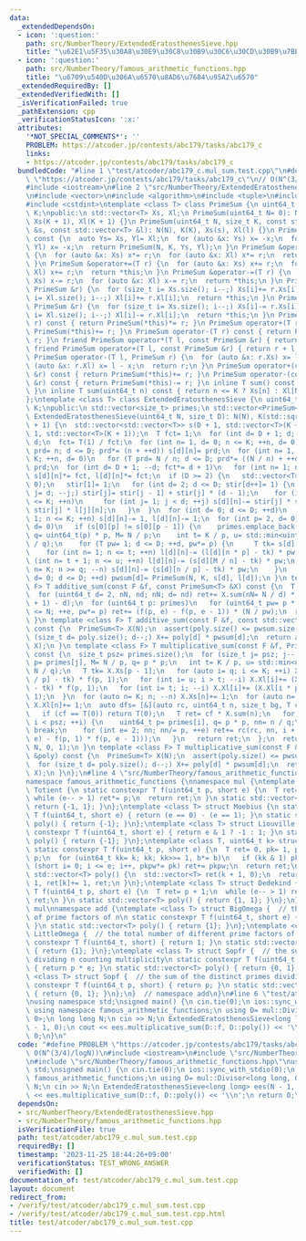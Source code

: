 ```yaml
---
data:
  _extendedDependsOn:
  - icon: ':question:'
    path: src/NumberTheory/ExtendedEratosthenesSieve.hpp
    title: "\u62E1\u5F35\u30A8\u30E9\u30C8\u30B9\u30C6\u30CD\u30B9\u7BE9"
  - icon: ':question:'
    path: src/NumberTheory/famous_arithmetic_functions.hpp
    title: "\u6709\u540D\u306A\u6570\u8AD6\u7684\u95A2\u6570"
  _extendedRequiredBy: []
  _extendedVerifiedWith: []
  _isVerificationFailed: true
  _pathExtension: cpp
  _verificationStatusIcon: ':x:'
  attributes:
    '*NOT_SPECIAL_COMMENTS*': ''
    PROBLEM: https://atcoder.jp/contests/abc179/tasks/abc179_c
    links:
    - https://atcoder.jp/contests/abc179/tasks/abc179_c
  bundledCode: "#line 1 \"test/atcoder/abc179_c.mul_sum.test.cpp\"\n#define PROBLEM\
    \ \"https://atcoder.jp/contests/abc179/tasks/abc179_c\"\n// O(N^(3/4)/logN))\n\
    #include <iostream>\n#line 2 \"src/NumberTheory/ExtendedEratosthenesSieve.hpp\"\
    \n#include <vector>\n#include <algorithm>\n#include <tuple>\n#include <cmath>\n\
    #include <cstdint>\ntemplate <class T> class PrimeSum {\n uint64_t N;\n size_t\
    \ K;\npublic:\n std::vector<T> Xs, Xl;\n PrimeSum(uint64_t N= 0): N(N), K(std::sqrt(N)),\
    \ Xs(K + 1), Xl(K + 1) {}\n PrimeSum(uint64_t N, size_t K, const std::vector<T>\
    \ &s, const std::vector<T> &l): N(N), K(K), Xs(s), Xl(l) {}\n PrimeSum operator-()\
    \ const {\n  auto Ys= Xs, Yl= Xl;\n  for (auto &x: Ys) x= -x;\n  for (auto &x:\
    \ Yl) x= -x;\n  return PrimeSum(N, K, Ys, Yl);\n }\n PrimeSum &operator*=(T r)\
    \ {\n  for (auto &x: Xs) x*= r;\n  for (auto &x: Xl) x*= r;\n  return *this;\n\
    \ }\n PrimeSum &operator+=(T r) {\n  for (auto &x: Xs) x+= r;\n  for (auto &x:\
    \ Xl) x+= r;\n  return *this;\n }\n PrimeSum &operator-=(T r) {\n  for (auto &x:\
    \ Xs) x-= r;\n  for (auto &x: Xl) x-= r;\n  return *this;\n }\n PrimeSum &operator+=(const\
    \ PrimeSum &r) {\n  for (size_t i= Xs.size(); i--;) Xs[i]+= r.Xs[i];\n  for (size_t\
    \ i= Xl.size(); i--;) Xl[i]+= r.Xl[i];\n  return *this;\n }\n PrimeSum &operator-=(const\
    \ PrimeSum &r) {\n  for (size_t i= Xs.size(); i--;) Xs[i]-= r.Xs[i];\n  for (size_t\
    \ i= Xl.size(); i--;) Xl[i]-= r.Xl[i];\n  return *this;\n }\n PrimeSum operator*(T\
    \ r) const { return PrimeSum(*this)*= r; }\n PrimeSum operator+(T r) const { return\
    \ PrimeSum(*this)+= r; }\n PrimeSum operator-(T r) const { return PrimeSum(*this)-=\
    \ r; }\n friend PrimeSum operator*(T l, const PrimeSum &r) { return r * l; }\n\
    \ friend PrimeSum operator+(T l, const PrimeSum &r) { return r + l; }\n friend\
    \ PrimeSum operator-(T l, PrimeSum r) {\n  for (auto &x: r.Xs) x= l - x;\n  for\
    \ (auto &x: r.Xl) x= l - x;\n  return r;\n }\n PrimeSum operator+(const PrimeSum\
    \ &r) const { return PrimeSum(*this)+= r; }\n PrimeSum operator-(const PrimeSum\
    \ &r) const { return PrimeSum(*this)-= r; }\n inline T sum() const { return Xl[1];\
    \ }\n inline T sum(uint64_t n) const { return n <= K ? Xs[n] : Xl[N / n]; }\n\
    };\ntemplate <class T> class ExtendedEratosthenesSieve {\n uint64_t N;\n size_t\
    \ K;\npublic:\n std::vector<size_t> primes;\n std::vector<PrimeSum<T>> pwsum;\n\
    \ ExtendedEratosthenesSieve(uint64_t N, size_t D): N(N), K(std::sqrt(N)), pwsum(D\
    \ + 1) {\n  std::vector<std::vector<T>> s(D + 1, std::vector<T>(K + 1)), l(D +\
    \ 1, std::vector<T>(K + 1));\n  T fct= 1;\n  for (int d= D + 1; d; --d) fct*=\
    \ d;\n  fct= T(1) / fct;\n  for (int n= 1, d= 0; n <= K; ++n, d= 0)\n   for (T\
    \ prd= n; d <= D; prd*= (n + ++d)) s[d][n]= prd;\n  for (int n= 1, d= 0; n <=\
    \ K; ++n, d= 0)\n   for (T prd= N / n; d <= D; prd*= ((N / n) + ++d)) l[d][n]=\
    \ prd;\n  for (int d= D + 1; --d; fct*= d + 1)\n   for (int n= 1; n <= K; ++n)\
    \ s[d][n]*= fct, l[d][n]*= fct;\n  if (D >= 2) {\n   std::vector<T> stir(D + 1,\
    \ 0);\n   stir[1]= 1;\n   for (int d= 2; d <= D; stir[d++]= 1) {\n    for (int\
    \ j= d; --j;) stir[j]= stir[j - 1] + stir[j] * (d - 1);\n    for (int n= 1; n\
    \ <= K; ++n)\n     for (int j= 1; j < d; ++j) s[d][n]-= stir[j] * s[j][n], l[d][n]-=\
    \ stir[j] * l[j][n];\n   }\n  }\n  for (int d= 0; d <= D; ++d)\n   for (int n=\
    \ 1; n <= K; ++n) s[d][n]-= 1, l[d][n]-= 1;\n  for (int p= 2, d= 0; p <= K; ++p,\
    \ d= 0)\n   if (s[0][p] != s[0][p - 1]) {\n    primes.emplace_back(p);\n    uint64_t\
    \ q= uint64_t(p) * p, M= N / p;\n    int t= K / p, u= std::min<uint64_t>(K, N\
    \ / q);\n    for (T pw= 1; d <= D; ++d, pw*= p) {\n     T tk= s[d][p - 1];\n \
    \    for (int n= 1; n <= t; ++n) l[d][n]-= (l[d][n * p] - tk) * pw;\n     for\
    \ (int n= t + 1; n <= u; ++n) l[d][n]-= (s[d][M / n] - tk) * pw;\n     for (uint64_t\
    \ n= K; n >= q; --n) s[d][n]-= (s[d][n / p] - tk) * pw;\n    }\n   }\n  for (int\
    \ d= 0; d <= D; ++d) pwsum[d]= PrimeSum(N, K, s[d], l[d]);\n }\n template <class\
    \ F> T additive_sum(const F &f, const PrimeSum<T> &X) const {\n  T ret= X.sum();\n\
    \  for (uint64_t d= 2, nN, nd; nN; d= nd) ret+= X.sum(nN= N / d) * ((nd= N / nN\
    \ + 1) - d);\n  for (uint64_t p: primes)\n   for (uint64_t pw= p * p, e= 2; pw\
    \ <= N; ++e, pw*= p) ret+= (f(p, e) - f(p, e - 1)) * (N / pw);\n  return ret;\n\
    \ }\n template <class F> T additive_sum(const F &f, const std::vector<T> &poly)\
    \ const {\n  PrimeSum<T> X(N);\n  assert(poly.size() <= pwsum.size());\n  for\
    \ (size_t d= poly.size(); d--;) X+= poly[d] * pwsum[d];\n  return additive_sum(f,\
    \ X);\n }\n template <class F> T multiplicative_sum(const F &f, PrimeSum<T> X)\
    \ const {\n  size_t psz= primes.size();\n  for (size_t j= psz; j--;) {\n   uint64_t\
    \ p= primes[j], M= N / p, q= p * p;\n   int t= K / p, u= std::min<uint64_t>(K,\
    \ N / q);\n   T tk= X.Xs[p - 1];\n   for (auto i= q; i <= K; ++i) X.Xs[i]+= (X.Xs[i\
    \ / p] - tk) * f(p, 1);\n   for (int i= u; i > t; --i) X.Xl[i]+= (X.Xs[M / i]\
    \ - tk) * f(p, 1);\n   for (int i= t; i; --i) X.Xl[i]+= (X.Xl[i * p] - tk) * f(p,\
    \ 1);\n  }\n  for (auto n= K; n; --n) X.Xs[n]+= 1;\n  for (auto n= K; n; --n)\
    \ X.Xl[n]+= 1;\n  auto dfs= [&](auto rc, uint64_t n, size_t bg, T cf) -> T {\n\
    \   if (cf == T(0)) return T(0);\n   T ret= cf * X.sum(n);\n   for (auto i= bg;\
    \ i < psz; ++i) {\n    uint64_t p= primes[i], q= p * p, nn= n / q;\n    if (!nn)\
    \ break;\n    for (int e= 2; nn; nn/= p, ++e) ret+= rc(rc, nn, i + 1, cf * (f(p,\
    \ e) - f(p, 1) * f(p, e - 1)));\n   }\n   return ret;\n  };\n  return dfs(dfs,\
    \ N, 0, 1);\n }\n template <class F> T multiplicative_sum(const F &f, const std::vector<T>\
    \ &poly) const {\n  PrimeSum<T> X(N);\n  assert(poly.size() <= pwsum.size());\n\
    \  for (size_t d= poly.size(); d--;) X+= poly[d] * pwsum[d];\n  return multiplicative_sum(f,\
    \ X);\n }\n};\n#line 4 \"src/NumberTheory/famous_arithmetic_functions.hpp\"\n\
    namespace famous_arithmetic_functions {\nnamespace mul {\ntemplate <class T> struct\
    \ Totient {\n static constexpr T f(uint64_t p, short e) {\n  T ret= p - 1;\n \
    \ while (e-- > 1) ret*= p;\n  return ret;\n }\n static std::vector<T> poly() {\
    \ return {-1, 1}; }\n};\ntemplate <class T> struct Moebius {\n static constexpr\
    \ T f(uint64_t, short e) { return (e == 0) - (e == 1); }\n static std::vector<T>\
    \ poly() { return {-1}; }\n};\ntemplate <class T> struct Liouville {\n static\
    \ constexpr T f(uint64_t, short e) { return e & 1 ? -1 : 1; }\n static std::vector<T>\
    \ poly() { return {-1}; }\n};\ntemplate <class T, uint64_t k> struct Divisor {\n\
    \ static constexpr T f(uint64_t p, short e) {\n  T ret= 0, pk= 1, pkpw= 1, b=\
    \ p;\n  for (uint64_t kk= k; kk; kk>>= 1, b*= b)\n   if (kk & 1) pk*= b;\n  for\
    \ (short i= 0; i <= e; i++, pkpw*= pk) ret+= pkpw;\n  return ret;\n }\n static\
    \ std::vector<T> poly() {\n  std::vector<T> ret(k + 1, 0);\n  return ret[0]+=\
    \ 1, ret[k]+= 1, ret;\n }\n};\ntemplate <class T> struct Dedekind {\n static constexpr\
    \ T f(uint64_t p, short e) {\n  T ret= p + 1;\n  while (e-- > 1) ret*= p;\n  return\
    \ ret;\n }\n static std::vector<T> poly() { return {1, 1}; }\n};\n}  // namespace\
    \ mul\nnamespace add {\ntemplate <class T> struct BigOmega {  // the total number\
    \ of prime factors of n\n static constexpr T f(uint64_t, short e) { return e;\
    \ }\n static std::vector<T> poly() { return {1}; }\n};\ntemplate <class T> struct\
    \ LittleOmega {  // the total number of different prime factors of n\n static\
    \ constexpr T f(uint64_t, short) { return 1; }\n static std::vector<T> poly()\
    \ { return {1}; }\n};\ntemplate <class T> struct Sopfr {  // the sum of primes\
    \ dividing n counting multiplicity\n static constexpr T f(uint64_t p, short e)\
    \ { return p * e; }\n static std::vector<T> poly() { return {0, 1}; }\n};\ntemplate\
    \ <class T> struct Sopf {  // the sum of the distinct primes dividing n\n static\
    \ constexpr T f(uint64_t p, short) { return p; }\n static std::vector<T> poly()\
    \ { return {0, 1}; }\n};\n}  // namespace add\n}\n#line 6 \"test/atcoder/abc179_c.mul_sum.test.cpp\"\
    \nusing namespace std;\nsigned main() {\n cin.tie(0);\n ios::sync_with_stdio(0);\n\
    \ using namespace famous_arithmetic_functions;\n using D= mul::Divisor<long long,\
    \ 0>;\n long long N;\n cin >> N;\n ExtendedEratosthenesSieve<long long> ees(N\
    \ - 1, 0);\n cout << ees.multiplicative_sum(D::f, D::poly()) << '\\n';\n return\
    \ 0;\n}\n"
  code: "#define PROBLEM \"https://atcoder.jp/contests/abc179/tasks/abc179_c\"\n//\
    \ O(N^(3/4)/logN))\n#include <iostream>\n#include \"src/NumberTheory/ExtendedEratosthenesSieve.hpp\"\
    \n#include \"src/NumberTheory/famous_arithmetic_functions.hpp\"\nusing namespace\
    \ std;\nsigned main() {\n cin.tie(0);\n ios::sync_with_stdio(0);\n using namespace\
    \ famous_arithmetic_functions;\n using D= mul::Divisor<long long, 0>;\n long long\
    \ N;\n cin >> N;\n ExtendedEratosthenesSieve<long long> ees(N - 1, 0);\n cout\
    \ << ees.multiplicative_sum(D::f, D::poly()) << '\\n';\n return 0;\n}"
  dependsOn:
  - src/NumberTheory/ExtendedEratosthenesSieve.hpp
  - src/NumberTheory/famous_arithmetic_functions.hpp
  isVerificationFile: true
  path: test/atcoder/abc179_c.mul_sum.test.cpp
  requiredBy: []
  timestamp: '2023-11-25 18:44:26+09:00'
  verificationStatus: TEST_WRONG_ANSWER
  verifiedWith: []
documentation_of: test/atcoder/abc179_c.mul_sum.test.cpp
layout: document
redirect_from:
- /verify/test/atcoder/abc179_c.mul_sum.test.cpp
- /verify/test/atcoder/abc179_c.mul_sum.test.cpp.html
title: test/atcoder/abc179_c.mul_sum.test.cpp
---
```

